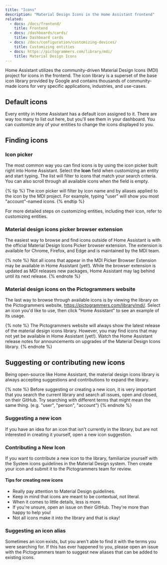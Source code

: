 ```yaml
---
title: "Icons"
description: "Material Design Icons in the Home Assistant frontend"
related:
  - docs: /docs/frontend/
    title: Frontend
  - docs: /dashboards/cards/
    title: Dashboard cards
  - docs: /docs/configuration/customizing-devices/
    title: Customizing entities
  - docs: https://pictogrammers.com/library/mdi/
    title: Material Design Icons
---
```



  


Home Assistant utilizes the community-driven Material Design Icons (MDI) project for icons in the frontend. The icon library is a superset of the base icon library provided by Google and contains thousands of community-made icons for very specific applications, industries, and use-cases.

## Default icons

Every entity in Home Assistant has a default icon assigned to it. There are way too many to list out here, but you'll see them in your dashboard. You can customize any of your entities to change the icons displayed to you.

## Finding icons

### Icon picker

The most common way you can find icons is by using the icon picker built right into Home Assistant. Select the **Icon** field when customizing an entity and start typing. The list will filter to icons that match your search criteria. You can also scroll through all available icons when the field is empty.


  


{% tip %}
The icon picker will filter by icon name and by aliases applied to the icon by the MDI project. For example, typing "user" will show you most "account"-named icons.
{% endtip %}

For more detailed steps on customizing entities, including their icon, refer to customizing entities.

### Material design icons picker browser extension

The easiest way to browse and find icons outside of Home Assistant is with the official Material Design Icons Picker browser extension. The extension is available for Chrome, Firefox, and Edge and is maintained by the MDI team.


  


{% note %}
Not all icons that appear in the MDI Picker Browser Extension may be available in Home Assistant (yet!). While the browser extension is updated as MDI releases new packages, Home Assistant may lag behind until its next release.
{% endnote %}

### Material design icons on the Pictogrammers website

The last way to browse through available icons is by viewing the library on the Pictogrammers website, https://pictogrammers.com/library/mdi/. Select an icon you'd like to use, then click "Home Assistant" to see an example of its usage.

{% note %}
The Pictogrammers website will always show the latest release of the material design icons library. However, you may find icons that may not yet be available in Home Assistant (yet!). Watch the Home Assistant release notes for announcements on upgrades of the Material Design Icons library.
{% endnote %}

## Suggesting or contributing new icons

Being open-source like Home Assistant, the material design icons library is always accepting suggestions and contributions to expand the library.

{% note %}
Before suggesting or creating a new icon, it is very important that you search the current library and search all issues, open and closed, on their GitHub. Try searching with different terms that might mean the same thing. (e.g. "user", "person", "account")
{% endnote %}

### Suggesting a new icon

If you have an idea for an icon that isn't currently in the library, but are not interested in creating it yourself, open a new icon suggestion.

### Contributing a New Icon

If you want to contribute a new icon to the library, familiarize yourself with the System icons guidelines in the Material Design system. Then create your icon and submit it to the Pictogrammers team for review.

#### Tips for creating new icons

- Really pay attention to Material Design guidelines.
- Keep in mind that icons are meant to be contextual, not literal.
- When it comes to little details, less is more.
- If you're unsure, open an issue on their GitHub. They're more than happy to help you!
- Not all icons make it into the library and that is okay!

### Suggesting an icon alias

Sometimes an icon exists, but you aren't able to find it with the terms you were searching for. If this has ever happened to you, please open an issue with the Pictogrammers team to suggest new aliases that can be added to existing icons.
